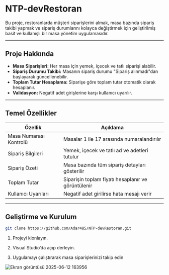# NTP-devRestoran

Bu proje, restoranlarda müşteri siparişlerini almak, masa bazında sipariş takibi yapmak ve sipariş durumlarını kolayca değiştirmek için geliştirilmiş basit ve kullanışlı bir masa yönetim uygulamasıdır.

---

## Proje Hakkında

- **Masa Siparişleri:** Her masa için yemek, içecek ve tatlı siparişi alabilir.
- **Sipariş Durumu Takibi:** Masanın sipariş durumu "Sipariş alınmadı"dan başlayarak güncellenebilir.
- **Toplam Tutar Hesaplama:** Siparişe göre toplam tutar otomatik olarak hesaplanır.
- **Validasyon:** Negatif adet girişlerine karşı kullanıcı uyarılır.

---

## Temel Özellikler

| Özellik                | Açıklama                                   |
|------------------------|--------------------------------------------|
| Masa Numarası Kontrolü | Masalar 1 ile 17 arasında numaralandırılır |
| Sipariş Bilgileri      | Yemek, içecek ve tatlı ad ve adetleri tutulur |
| Sipariş Özeti          | Masa bazında tüm sipariş detayları gösterilir |
| Toplam Tutar           | Siparişin toplam fiyatı hesaplanır ve görüntülenir |
| Kullanıcı Uyarıları    | Negatif adet girilirse hata mesajı verir   |

---

##  Geliştirme ve Kurulum

```bash
git clone https://github.com/Adar485/NTP-devRestoran.git
```
1. Projeyi klonlayın.

2. Visual Studio’da açıp derleyin.

3. Uygulamayı çalıştırarak masa siparişlerinizi takip edin


![Ekran görüntüsü 2025-06-12 163956](https://github.com/user-attachments/assets/d2cf7657-9397-4dfa-85ef-30ccf7d2f86e)
